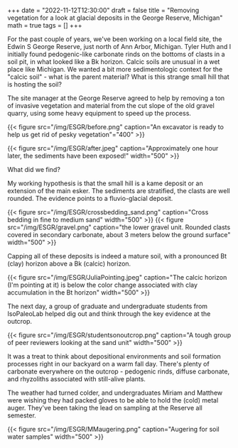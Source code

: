 +++ 
date = "2022-11-12T12:30:00" 
draft = false 
title = "Removing vegetation for a look at glacial deposits in the George Reserve, Michigan" 
math = true 
tags = [] 
+++

For the past couple of years, we've been working on a local field site, the Edwin S George Reserve, just north of Ann Arbor, Michigan. Tyler Huth and I initially found pedogenic-like carbonate rinds on the bottoms of clasts in a soil pit, in what looked like a Bk horizon. Calcic soils are unusual in a wet place like Michigan. We wanted a bit more sedimentologic context for the "calcic soil" - what is the parent material? What is this strange small hill that is hosting the soil?

The site manager at the George Reserve agreed to help by removing a ton of invasive vegetation and material from the cut slope of the old gravel quarry, using some heavy equipment to speed up the process. 


{{< figure src="/img/ESGR/before.png" caption="An excavator is ready to help us get rid of pesky vegetation"="400" >}}

{{< figure src="/img/ESGR/after.jpeg" caption="Approximately one hour later, the sediments have been exposed!" width="500" >}}

What did we find?

My working hypothesis is that the small hill is a kame deposit or an extension of the main esker. The sediments are stratified, the clasts are well rounded. The evidence points to a fluvio-glacial deposit. 

{{< figure src="/img/ESGR/crossbedding_sand.png" caption="Cross bedding in fine to medium sand" width="500" >}}
{{< figure src="/img/ESGR/gravel.png" caption="the lower gravel unit. Rounded clasts covered in secondary carbonate, about 3 meters below the ground surface" width="500" >}}

Capping all of these deposits is indeed a mature soil, with a pronounced Bt (clay) horizon above a Bk (calcic) horizon. 

{{< figure src="/img/ESGR/JuliaPointing.jpeg" caption="The calcic horizon (I'm pointing at it) is below the color change associated with clay accumulation in the Bt horizon" width="500" >}}

The next day, a group of graduate and undergraduate students from IsoPaleoLab helped dig out and think through the key evidence at the outcrop. 

{{< figure src="/img/ESGR/studentsonoutcrop.png" caption="A tough group of peer reviewers looking at the sand unit" width="500" >}}

It was a treat to think about depositional environments and soil formation processes right in our backyard on a warm fall day. There's plenty of carbonate everywhere on the outcrop - pedogenic rinds, diffuse carbonate, and rhyzoliths associated with still-alive plants. 

The weather had turned colder, and undergraduates Miriam and Matthew were wishing they had packed gloves to be able to hold the (cold) metal auger. They've been taking the lead on sampling at the Reserve all semester. 

{{< figure src="/img/ESGR/MMaugering.png" caption="Augering for soil water samples" width="500" >}}
